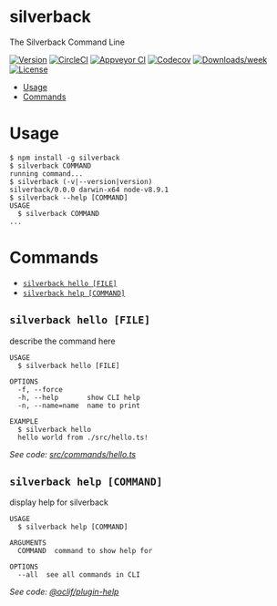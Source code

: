 silverback
==========

The Silverback Command Line

[![Version](https://img.shields.io/npm/v/silverback.svg)](https://npmjs.org/package/silverback)
[![CircleCI](https://circleci.com/gh/icapps/nodejs-silverback-cli/tree/master.svg?style=shield)](https://circleci.com/gh/icapps/nodejs-silverback-cli/tree/master)
[![Appveyor CI](https://ci.appveyor.com/api/projects/status/github/icapps/nodejs-silverback-cli?branch=master&svg=true)](https://ci.appveyor.com/project/icapps/nodejs-silverback-cli/branch/master)
[![Codecov](https://codecov.io/gh/icapps/nodejs-silverback-cli/branch/master/graph/badge.svg)](https://codecov.io/gh/icapps/nodejs-silverback-cli)
[![Downloads/week](https://img.shields.io/npm/dw/silverback.svg)](https://npmjs.org/package/silverback)
[![License](https://img.shields.io/npm/l/silverback.svg)](https://github.com/icapps/nodejs-silverback-cli/blob/master/package.json)

<!-- toc -->
* [Usage](#usage)
* [Commands](#commands)
<!-- tocstop -->
# Usage
<!-- usage -->
```sh-session
$ npm install -g silverback
$ silverback COMMAND
running command...
$ silverback (-v|--version|version)
silverback/0.0.0 darwin-x64 node-v8.9.1
$ silverback --help [COMMAND]
USAGE
  $ silverback COMMAND
...
```
<!-- usagestop -->
# Commands
<!-- commands -->
* [`silverback hello [FILE]`](#silverback-hello-file)
* [`silverback help [COMMAND]`](#silverback-help-command)

## `silverback hello [FILE]`

describe the command here

```
USAGE
  $ silverback hello [FILE]

OPTIONS
  -f, --force
  -h, --help       show CLI help
  -n, --name=name  name to print

EXAMPLE
  $ silverback hello
  hello world from ./src/hello.ts!
```

_See code: [src/commands/hello.ts](https://github.com/icapps/nodejs-silverback-cli/blob/v0.0.0/src/commands/hello.ts)_

## `silverback help [COMMAND]`

display help for silverback

```
USAGE
  $ silverback help [COMMAND]

ARGUMENTS
  COMMAND  command to show help for

OPTIONS
  --all  see all commands in CLI
```

_See code: [@oclif/plugin-help](https://github.com/oclif/plugin-help/blob/v1.2.11/src/commands/help.ts)_
<!-- commandsstop -->
